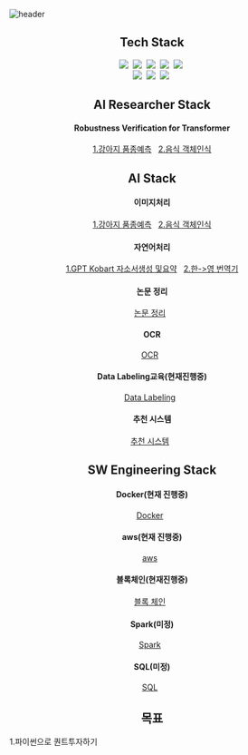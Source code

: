 ![header](https://capsule-render.vercel.app/api?type=soft&color=auto&height=150&align=center&section=header&text=LEEJONGHEON&fontSize=70&animation=twinkling)
<h2 align="center">Tech Stack</h2>

<p align="center">
  <img src="https://img.shields.io/badge/Python-3766AB?style=flat-square&logo=Python&logoColor=white"/></a>&nbsp 
  <img src="https://img.shields.io/badge/Java-007396?style=flat-square&logo=Java&logoColor=white"/></a>&nbsp 
  <img src="https://img.shields.io/badge/C-A8B9CC?style=flat-square&logo=C&logoColor=white"/></a>&nbsp 
  <img src="https://img.shields.io/badge/Javascript-ffb13b?style=flat-square&logo=javascript&logoColor=white"/></a>&nbsp 
  <img src="https://img.shields.io/badge/css-1572B6?style=flat-square&logo=css3&logoColor=white"/></a>&nbsp 
  <br>
  <img src="https://img.shields.io/badge/Django-092E20?style=flat-square&logo=Django&logoColor=white"/></a>&nbsp 
  <img src="https://img.shields.io/badge/Mysql-E6B91E?style=flat-square&logo=MySql&logoColor=white"/></a>&nbsp 
  <img src="https://img.shields.io/badge/aws-333664?style=flat-square&logo=amazon-aws&logoColor=white"/></a>&nbsp     
</p>

 
<h2 align="center">AI Researcher Stack</h2>

<h4 align="center">Robustness Verification for Transformer</h4>
<p align="center">
  <a href='https://github.com/LEEJONGHEON/Dog-classification'>1.강아지 품종예측</a> &nbsp 
  <a href='https://github.com/LEEJONGHEON/Yolov4'>2.음식 객체인식</a>
</p>

<h2 align="center">AI Stack</h2>

<h4 align="center">이미지처리</h4>
<p align="center">
  <a href='https://github.com/LEEJONGHEON/Dog-classification'>1.강아지 품종예측</a> &nbsp 
  <a href='https://github.com/LEEJONGHEON/Yolov4'>2.음식 객체인식</a>
</p>

<h4 align="center">자연어처리</h4>
<p align="center">
  <a href='https://github.com/LEEJONGHEON/self_introduce' >1.GPT Kobart 자소서생성 및요약</a> &nbsp 
  <a href='https://github.com/LEEJONGHEON/kor2eng' >2.한->영 번역기</a>
</p>

<h4 align="center">논문 정리</h4>
<p align="center">
  <a href='https://github.com/LEEJONGHEON/Paper-Review' >논문 정리</a> &nbsp 
</p>

<h4 align="center">OCR</h4>
<p align="center">
  <a href='https://github.com/LEEJONGHEON/KO-OCR' >OCR</a> &nbsp 
</p>

<h4 align="center">Data Labeling교육(현재진행중)</h4>
<p align="center">
  <a href='https://github.com/LEEJONGHEON/Data-labeling' >Data Labeling</a> &nbsp 
</p>

<h4 align="center">추천 시스템</h4>
<p align="center">
  <a href='https://github.com/LEEJONGHEON/Recommender-system' >추천 시스템</a> &nbsp 
</p>

  
<h2 align="center">SW Engineering Stack</h2>

<h4 align="center">Docker(현재 진행중)</h4>
<p align="center">
  <a href='https://github.com/LEEJONGHEON/docker' >Docker</a> &nbsp 
</p>
  
<h4 align="center">aws(현재 진행중)</h4>
<p align="center">
  <a href='https://github.com/LEEJONGHEON/aws' >aws</a> &nbsp 
</p>

  <h4 align="center">블록체인(현재진행중)</h4>
<p align="center">
  <a href='https://github.com/LEEJONGHEON/Blockchain' >블록 체인</a> &nbsp 
</p>

<h4 align="center">Spark(미정)</h4>
<p align="center">
  <a href='https://github.com/LEEJONGHEON/Spark' >Spark</a> &nbsp 
</p>

<h4 align="center">SQL(미정)</h4>
<p align="center">
  <a href='https://github.com/LEEJONGHEON/SQL' >SQL</a> &nbsp 
</p>
  

 
<h2 align="center">목표</h2>
<p align="center">
  <p>1.파이썬으로 퀀트투자하기</p>
<p/>
